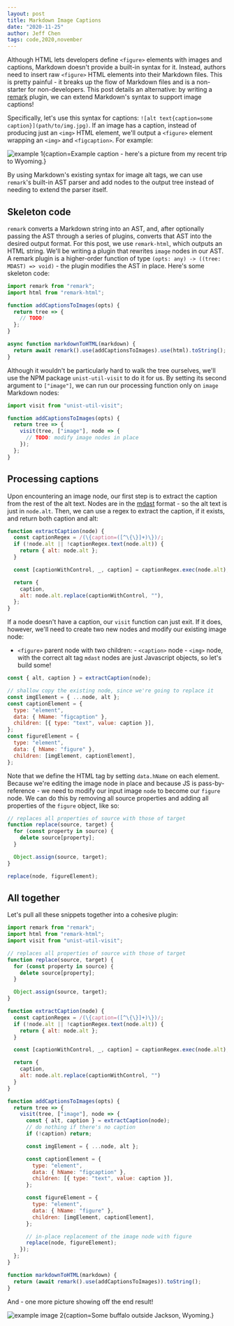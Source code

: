 ```yaml
---
layout: post
title: Markdown Image Captions
date: "2020-11-25"
author: Jeff Chen
tags: code,2020,november
---
```


Although HTML lets developers define `<figure>` elements with images and captions, Markdown doesn't provide a built-in syntax for it. Instead, authors need to insert raw `<figure>` HTML elements into their Markdown files. This is pretty painful - it breaks up the flow of Markdown files and is a non-starter for non-developers. This post details an alternative: by writing a [remark](https://github.com/remarkjs/remark) plugin, we can extend Markdown's syntax to support image captions!

<!-- excerpt -->

Specifically, let's use this syntax for captions: `![alt text{caption=some caption}](path/to/img.jpg)`. If an image has a caption, instead of producing just an `<img>` HTML element, we'll output a `<figure>` element wrapping an `<img>` and `<figcaption>`. For example:

![example 1{caption=Example caption - here's a picture from my recent trip to Wyoming.}](/images/markdown-image-captions/example-1.jpg)

By using Markdown's existing syntax for image alt tags, we can use `remark`'s built-in AST parser and add nodes to the output tree instead of needing to extend the parser itself.

## Skeleton code

`remark` converts a Markdown string into an AST, and, after optionally passing the AST through a series of plugins, converts that AST into the desired output format. For this post, we use `remark-html`, which outputs an HTML string. We'll be writing a plugin that rewrites `image` nodes in our AST. A remark plugin is a higher-order function of type `(opts: any) -> ((tree: MDAST) => void)` - the plugin modifies the AST in place. Here's some skeleton code:

```javascript
import remark from "remark";
import html from "remark-html";

function addCaptionsToImages(opts) {
  return tree => {
    // TODO!
  };
}

async function markdownToHTML(markdown) {
  return await remark().use(addCaptionsToImages).use(html).toString();
}
```

Although it wouldn't be particularly hard to walk the tree ourselves, we'll use the NPM package `unist-util-visit` to do it for us. By setting its second argument to `["image"]`, we can run our processing function only on `image` Markdown nodes:

```javascript
import visit from "unist-util-visit";

function addCaptionsToImages(opts) {
  return tree => {
    visit(tree, ["image"], node => {
      // TODO: modify image nodes in place
    });
  };
}
```

## Processing captions

Upon encountering an image node, our first step is to extract the caption from the rest of the alt text. Nodes are in the [mdast](https://github.com/syntax-tree/mdast) format - so the alt text is just in `node.alt`. Then, we can use a regex to extract the caption, if it exists, and return both caption and alt:

```javascript
function extractCaption(node) {
  const captionRegex = /(\{caption=([^\{\}]+)\})/;
  if (!node.alt || !captionRegex.text(node.alt)) {
    return { alt: node.alt };
  }

  const [captionWithControl, _, caption] = captionRegex.exec(node.alt);

  return {
    caption,
    alt: node.alt.replace(captionWithControl, ""),
  };
}
```

If a node doesn't have a caption, our `visit` function can just exit. If it does, however, we'll need to create two new nodes and modify our existing image node:

- `<figure>` parent node with two children: - `<caption>` node - `<img>` node, with the correct alt tag
  `mdast` nodes are just Javascript objects, so let's build some!

```javascript
const { alt, caption } = extractCaption(node);

// shallow copy the existing node, since we're going to replace it
const imgElement = { ...node, alt };
const captionElement = {
  type: "element",
  data: { hName: "figcaption" },
  children: [{ type: "text", value: caption }],
};
const figureElement = {
  type: "element",
  data: { hName: "figure" },
  children: [imgElement, captionElement],
};
```

Note that we define the HTML tag by setting `data.hName` on each element.
Because we're editing the image node in place and because JS is pass-by-reference - we need to modify our input image `node` to become our `figure` node. We can do this by removing all source properties and adding all properties of the `figure` object, like so:

```javascript
// replaces all properties of source with those of target
function replace(source, target) {
  for (const property in source) {
    delete source[property];
  }

  Object.assign(source, target);
}

replace(node, figureElement);
```

## All together

Let's pull all these snippets together into a cohesive plugin:

```javascript
import remark from "remark";
import html from "remark-html";
import visit from "unist-util-visit";

// replaces all properties of source with those of target
function replace(source, target) {
  for (const property in source) {
    delete source[property];
  }

  Object.assign(source, target);
}

function extractCaption(node) {
  const captionRegex = /(\{caption=([^\{\}]+)\})/;
  if (!node.alt || !captionRegex.text(node.alt)) {
    return { alt: node.alt };
  }

  const [captionWithControl, _, caption] = captionRegex.exec(node.alt);

  return {
    caption,
    alt: node.alt.replace(captionWithControl, "")
  }
}

function addCaptionsToImages(opts) {
  return tree => {
    visit(tree, ["image"], node => {
      const { alt, caption } = extractCaption(node);
      // do nothing if there's no caption
      if (!caption) return;

      const imgElement = { ...node, alt };

      const captionElement = {
        type: "element",
        data: { hName: "figcaption" },
        children: [{ type: "text", value: caption }],
      };

      const figureElement = {
        type: "element",
        data: { hName: "figure" },
        children: [imgElement, captionElement],
      };

      // in-place replacement of the image node with figure
      replace(node, figureElement);
    });
  };
}

function markdownToHTML(markdown) {
  return (await remark().use(addCaptionsToImages)).toString();
}
```

And - one more picture showing off the end result!

![example image 2{caption=Some buffalo outside Jackson, Wyoming.}](/images/markdown-image-captions/example-2.jpg)
